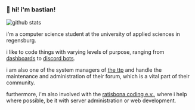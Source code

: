 ### 👋 hi! i'm bastian!

![github stats](https://github-readme-stats.vercel.app/api?username=phntxx&show_icons=true&icon_color=0366d6&bg_color=ffffff&hide_title=true)

i'm a computer science student at the university of applied sciences in regensburg.

i like to code things with varying levels of purpose, ranging from [dashboards](https://github.com/phntxx/dashboard) to [discord bots](https://github.com/phntxx/shishabot).

i am also one of the system managers of [the ttp](https://thettp.org) and handle the maintenance and administration of their forum, which is a vital part of their community.

furthermore, i'm also involved with the [ratisbona coding e.v.](https://ratisbona-coding.org), where i help where possible, be it with server administration or web development.

<!--
**phntxx/phntxx** is a ✨ _special_ ✨ repository because its `README.md` (this file) appears on your GitHub profile.

Here are some ideas to get you started:

- 🔭 I’m currently working on ...
- 🌱 I’m currently learning ...
- 👯 I’m looking to collaborate on ...
- 🤔 I’m looking for help with ...
- 💬 Ask me about ...
- 📫 How to reach me: ...
- 😄 Pronouns: ...
- ⚡ Fun fact: ...
-->
